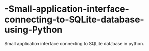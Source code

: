 # -Small-application-interface-connecting-to-SQLite-database-using-Python
Small application interface connecting to SQLite database in python.

